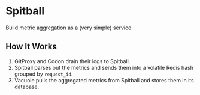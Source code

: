 Spitball
========

Build metric aggregation as a (very simple) service.

How It Works
------------
1. GitProxy and Codon drain their logs to Spitball.
2. Spitball parses out the metrics and sends them into a volatile Redis hash grouped by `request_id`.
3. Vacuole pulls the aggregated metrics from Spitball and stores them in its database.